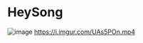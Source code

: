 # HeySong

![image](https://user-images.githubusercontent.com/115087373/227758609-52813d99-2917-413e-a53f-0ef0e2a2b698.png)
https://i.imgur.com/UAs5POn.mp4
